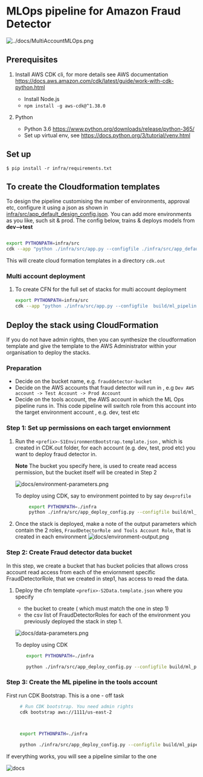 
# MLOps pipeline for Amazon Fraud Detector
![../docs/MultiAccountMLOps.png](../docs/MultiAccountMLOps.png)

## Prerequisites

1. Install AWS CDK cli, for more details see AWS documentation https://docs.aws.amazon.com/cdk/latest/guide/work-with-cdk-python.html

    *  Install Node.js
    * `npm install -g aws-cdk@^1.38.0`

2. Python

    *  Python 3.6 https://www.python.org/downloads/release/python-365/
    *  Set up virtual env, see https://docs.python.org/3/tutorial/venv.html



## Set up

```
$ pip install -r infra/requirements.txt
```

## To create the Cloudformation templates

To design the pipeline customising the number of environments, approval etc, configure it using a json as shown in [infra/src/app_default_design_config.json](./src/app_default_design_config.json). You can add more environments as you like, such sit & prod. The config below, trains & deploys models from **dev-->test**
    
```bash

export PYTHONPATH=infra/src
cdk --app "python ./infra/src/app.py --configfile ./infra/src/app_default_design_config.json" synth
``` 
    
This will create cloud formation templates in a directory `cdk.out`

### Multi account deployment
    
1. To create CFN for the  full set of stacks for multi account deployment

    ```bash
    export PYTHONPATH=infra/src
    cdk --app "python ./infra/src/app.py --configfile  build/ml_pipeline_config.sample.json" synth
    ```


## Deploy the stack using CloudFormation

If you do not have admin rights, then you can synthesize the cloudformation template and give the template to the AWS Administrator within your organisation to deploy the stacks.

### Preparation
    
   - Decide on the bucket name, e.g. `frauddetector-bucket`
   - Decide on the AWS accounts that fraud detector will run in , e.g `Dev AWS account -> Test Account -> Prod Account`
   - Decide on the tools account, the AWS  account in which the ML Ops pipeline runs in. This code pipeline will switch role from this account into the target environment account , e.g. dev, test etc

### Step 1: Set up permissions on each target enviornment
1.  Run the `<prefix>-S1EnvironmentBootstrap.template.json` , which is created in CDK.out folder, for each account (e.g. dev, test, prod etc) you want to deploy fraud detector in. 
    
    **Note** The bucket you specify here, is used to create read access permission, but the bucket itself will be created in Step 2
    
    ![docs/environment-parameters.png](docs/environment-parameters.png)
    
    To deploy using CDK, say to environment pointed to by say `devprofile`
    
    ```bash
         export PYTHONPATH=./infra
         python ./infra/src/app_deploy_config.py --configfile build/ml_pipeline_config.sample.json --stacktype  S1EnvironmentBootstrap --profile devprofile
    ```
    
2. Once the stack is deployed, make a note of the output parameters which contain the 2 roles, `FraudDetectorRole and Tools Account Role`, that is created in each environment 
    ![docs/environment-output.png](docs/environment-output.png)
    
    


### Step 2: Create Fraud detector data bucket
 
In this step, we create a bucket that has bucket policies that allows cross account read access from each of the enviornment specific FraudDetectorRole, that we created in step1, has access to read the data.

1. Deploy the cfn template `<prefix>-S2Data.template.json` where you specify 
    
    - the bucket to create ( which must match the one in step 1) 
    - the csv list of FraudDetectorRoles for each of the environment you previously deployed the stack in step 1.

    ![docs/data-parameters.png](docs/data-parameters.png)
    
   To deploy using CDK
    
    ```bash
        export PYTHONPATH=./infra
   
        python ./infra/src/app_deploy_config.py --configfile build/ml_pipeline_config.sample.json --stacktype  S2Data --profile mlopstest
    ```
    
    
### Step 3: Create the ML pipeline in the tools account

   First run CDK Bootstrap. This is a one - off task 
   
   ```bash
        # Run CDK bootstrap. You need admin rights
        cdk bootstrap aws://1111/us-east-2 
   ```

   ```bash

        
        export PYTHONPATH=./infra
   
        python ./infra/src/app_deploy_config.py --configfile build/ml_pipeline_config.sample.json --stacktype  S3MLPipeline --profile mlopstools
   ```

If everything works, you will see a pipeline similar to the one 

 ![docs](docs/CodepipelineMlops.jpg)
